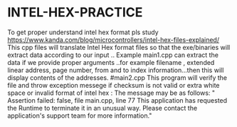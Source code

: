 # INTEL-HEX-PRACTICE
To get proper understand intel hex format pls study  https://www.kanda.com/blog/microcontrollers/intel-hex-files-explained/
This cpp files will translate Intel Hex format files so that the exe/binaries will extract data according to our input ..
Example main1.cpp can extract the data if we provide proper arguments ..for example filename , extended linear address, page number, from and to index information...then this will display contents of the addresses.
#main2.cpp
This program will verify the file and throw exception messege if checksum is not valid or extra white space or invalid format of intel hex :
      The message may be as follows:
"        Assertion failed: false, file main.cpp, line 77
This application has requested the Runtime to terminate it in an unusual way.
Please contact the application's support team for more information."






